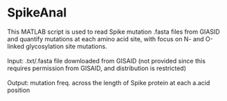 # SpikeAnal
 This MATLAB script is used to read Spike mutation .fasta files from GIASID and quantify mutations at each amino acid site, with focus on N- and O-linked
 glycosylation site mutations. <br/>
 <br/>
 Input: .txt/.fasta file downloaded from GISAID (not provided since this requires permission from GISAID, and distribution is restricted)<br/>
 <br/>
 Output: mutation freq. across the length of Spike protein at each a.acid position
